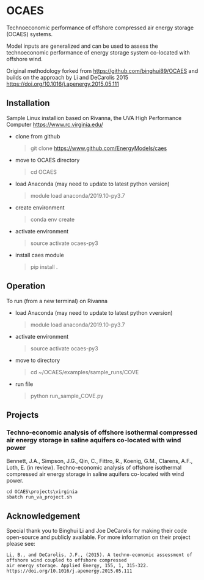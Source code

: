 # OCAES
Technoeconomic performance of offshore compressed air energy storage (OCAES) systems. 

Model inputs are generalized and can be used to assess the technoeconomic performance of energy storage system co-located with offshore wind.

Original methodology forked from https://github.com/binghui89/OCAES and builds on the approach by Li and DeCarolis 2015
https://doi.org/10.1016/j.apenergy.2015.05.111

## Installation
Sample Linux installion based on Rivanna, the UVA High Performance Computer https://www.rc.virginia.edu/
  - clone from github
      > git clone https://www.github.com/EnergyModels/caes
  - move to OCAES directory
      > cd OCAES
  - load Anaconda (may need to update to latest python version)
      > module load anaconda/2019.10-py3.7
  - create environment
      > conda env create
  - activate environment
      > source activate ocaes-py3
  - install caes module
      > pip install .

## Operation
To run (from a new terminal) on Rivanna
- load Anaconda (may need to update to latest python vversion)
    > module load anaconda/2019.10-py3.7
- activate environment
    > source activate ocaes-py3
- move to directory
    > cd ~/OCAES/examples/sample_runs/COVE
- run file
    > python run_sample_COVE.py

## Projects

### Techno-economic analysis of offshore isothermal compressed air energy storage in saline aquifers co-located with wind power

  Bennett, J.A., Simpson, J.G., Qin, C., Fittro, R., Koenig, G.M., Clarens, A.F., Loth, E. (in review). Techno-economic 
  analysis of offshore isothermal compressed air energy storage in saline aquifers co-located with wind power.

    cd OCAES\projects\virginia 
    sbatch run_va_project.sh

## Acknowledgement

Special thank you to Binghui Li and Joe DeCarolis for making their code open-source and publicly available. For more 
information on their project please see:

    Li, B., and DeCarolis, J.F., (2015). A techno-economic assessment of offshore wind coupled to offshore compressed 
    air energy storage. Applied Energy, 155, 1, 315-322. https://doi.org/10.1016/j.apenergy.2015.05.111
